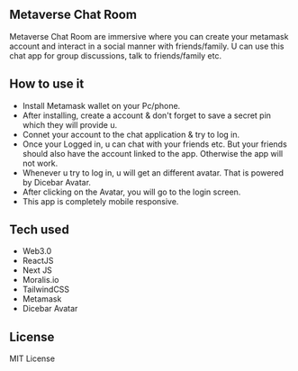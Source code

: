 ## Metaverse Chat Room

Metaverse Chat Room are immersive where you can create your metamask account and interact in a social manner with friends/family. 
U can use this chat app for group discussions, talk to friends/family etc. 


## How to use it

- Install Metamask wallet on your Pc/phone.
- After installing, create a account & don't forget to save a secret pin which they will provide u. 
- Connet your account to the chat application & try to log in. 
- Once your Logged in, u can chat with your friends etc. But your friends should also have the account linked to the app. Otherwise the app will not work.
- Whenever u try to log in, u will get an different avatar. That is powered by Dicebar Avatar. 
- After clicking on the Avatar, you will go to the login screen. 
- This app is completely mobile responsive. 


## Tech used 

- Web3.0
- ReactJS
- Next JS
- Moralis.io
- TailwindCSS
- Metamask
- Dicebar Avatar

## License 
MIT License 
